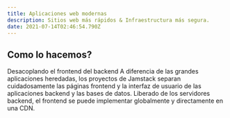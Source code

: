 ```yaml
---
title: Aplicaciones web modernas
description: Sitios web más rápidos & Infraestructura más segura.
date: 2021-07-14T02:46:54.790Z
---
```

## Como lo hacemos?
Desacoplando el frontend del backend
A diferencia de las grandes aplicaciones heredadas, los proyectos de Jamstack separan cuidadosamente las páginas frontend y la interfaz de usuario de las aplicaciones backend y las bases de datos. Liberado de los servidores backend, el frontend se puede implementar globalmente y directamente en una CDN.